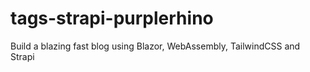 # tags-strapi-purplerhino
Build a blazing fast blog using Blazor, WebAssembly, TailwindCSS and Strapi
